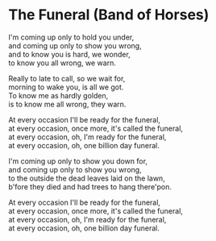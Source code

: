 # The Funeral (Band of Horses)

I'm coming up only to hold you under,  
and coming up only to show you wrong,  
and to know you is hard, we wonder,  
to know you all wrong, we warn.  

Really to late to call, so we wait for,  
morning to wake you, is all we got.  
To know me as hardly golden,  
is to know me all wrong, they warn.  

At every occasion I'll be ready for the funeral,  
at every occasion, once more, it's called the funeral,  
at every occasion, oh, I'm ready for the funeral,  
at every occasion, oh, one billion day funeral.  

I'm coming up only to show you down for,  
and coming up only to show you wrong,  
to the outside the dead leaves laid on the lawn,  
b'fore they died and had trees to hang there'pon.  

At every occasion I'll be ready for the funeral,  
at every occasion, once more, it's called the funeral,  
at every occasion, oh, I'm ready for the funeral,  
at every occasion, oh, one billion day funeral.  

